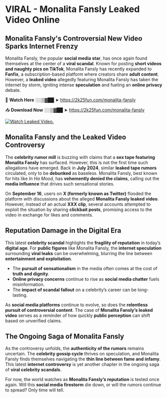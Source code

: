 # VIRAL - Monalita Fansly Leaked Video Online

## **Monalita Fansly's Controversial New Video Sparks Internet Frenzy**  

Monalita Fansly, the popular **social media star**, has once again found themselves at the center of a **viral scandal**. Known for posting **short videos and naughty pics on TikTok**, Monalita Fansly has recently expanded to **Fanfix**, a subscription-based platform where creators share **adult content**. However, a **leaked video** allegedly featuring Monalita Fansly has taken the internet by storm, igniting intense **speculation** and fueling an **online privacy** debate.  

🔴 **Watch Here** ░░▒▓██ ➤ https://2k25fun.com/monalita-fansly  

📥 **Download Now** ░░▒▓██ ➤ https://2k25fun.com/monalita-fansly  

[![Watch Leaked Video.](https://miro.medium.com/v2/resize:fit:828/format:webp/1*cilzJN44JGOrTw9NJCrNHA.gif "Watch Leaked Video")](https://2k25fun.com/monalita-fansly)

## **Monalita Fansly and the Leaked Video Controversy**  

The **celebrity rumor mill** is buzzing with claims that a **sex tape featuring Monalita Fansly** has surfaced. However, this is not the first time such allegations have emerged. Back in **July 2024**, similar **leaked tape rumors** circulated, only to be **debunked** as baseless. Monalita Fansly, best known for hits like *In Ha Mood*, has **vehemently denied the claims**, calling out the **media influence** that drives such sensational stories.  

On **September 16**, users on **X (formerly known as Twitter)** flooded the platform with discussions about the alleged **Monalita Fansly leaked video**. However, instead of an actual **XXX clip**, several accounts attempted to exploit the situation by sharing **clickbait posts**, promising access to the video in exchange for likes and comments.  

## **Reputation Damage in the Digital Era**  

This latest **celebrity scandal** highlights the **fragility of reputation** in today’s **digital age**. For **public figures** like Monalita Fansly, the **internet speculation** surrounding **viral leaks** can be overwhelming, blurring the line between **entertainment and exploitation**.  

- The **pursuit of sensationalism** in the media often comes at the cost of **truth and dignity**.  
- **Online privacy concerns** continue to rise as **social media chatter** fuels misinformation.  
- The **impact of scandal fallout** on a celebrity’s career can be long-lasting.  

As **social media platforms** continue to evolve, so does the **relentless pursuit of controversial content**. The case of **Monalita Fansly’s leaked video** serves as a reminder of how quickly **public perception** can shift based on unverified claims.  

## **The Ongoing Saga of Monalita Fansly**  

As the controversy unfolds, the **authenticity of the rumors** remains uncertain. The **celebrity gossip cycle** thrives on speculation, and Monalita Fansly finds themselves navigating the **thin line between fame and infamy**. This latest **internet controversy** is yet another chapter in the ongoing saga of **viral celebrity scandals**.  

For now, the world watches as **Monalita Fansly’s reputation** is tested once again. Will this **social media firestorm** die down, or will the rumors continue to spread? Only time will tell.